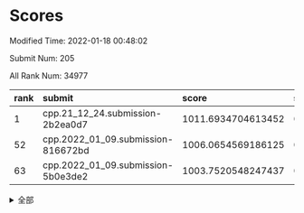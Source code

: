 # Scores

Modified Time: 2022-01-18 00:48:02

Submit Num: 205

All Rank Num: 34977

| rank |               submit               |       score        |       sigma        | pk_num |
| :--- | :--------------------------------- | :----------------- | :----------------- | :----- |
| 1    | cpp.21_12_24.submission-2b2ea0d7   | 1011.6934704613452 | 0.792732153715913  | 676    |
| 52   | cpp.2022_01_09.submission-816672bd | 1006.0654569186125 | 0.7137981693906802 | 679    |
| 63   | cpp.2022_01_09.submission-5b0e3de2 | 1003.7520548247437 | 0.7123914286242626 | 677    |


<details>
<summary>全部</summary>

| rank |                 submit                 |       score        |       sigma        | pk_num |
| :--- | :------------------------------------- | :----------------- | :----------------- | :----- |
| 1    | cpp.21_12_24.submission-2b2ea0d7       | 1011.6934704613452 | 0.792732153715913  | 676    |
| 2    | gobigger.level_3.submission_level_3_45 | 1011.6448486295144 | 0.7704465755966196 | 684    |
| 3    | gobigger.level_3.submission_level_3_13 | 1011.565600449916  | 0.7673978575217101 | 687    |
| 4    | gobigger.level_3.submission_level_3_16 | 1011.2932032148408 | 0.8018025448447114 | 682    |
| 5    | gobigger.level_3.submission_level_3_20 | 1011.1537700352249 | 0.773456235886774  | 687    |
| 6    | gobigger.level_3.submission_level_3_47 | 1010.962410507196  | 0.7803798699989759 | 686    |
| 7    | gobigger.level_3.submission_level_3_32 | 1010.9001864324096 | 0.7437069431530924 | 680    |
| 8    | gobigger.level_3.submission_level_3_15 | 1010.8715009519943 | 0.7797507961552558 | 684    |
| 9    | gobigger.level_3.submission_level_3_33 | 1010.8696831016009 | 0.7654058193373373 | 681    |
| 10   | gobigger.level_3.submission_level_3_9  | 1010.5726653022374 | 0.7623006003473748 | 682    |
| 11   | gobigger.level_3.submission_level_3_21 | 1010.5389089882287 | 0.7521173556811613 | 684    |
| 12   | gobigger.level_3.submission_level_3_5  | 1010.4608401036647 | 0.7581199543712986 | 683    |
| 13   | gobigger.level_3.submission_level_3_11 | 1010.3060786653274 | 0.7589146119877211 | 683    |
| 14   | gobigger.level_3.submission_level_3_36 | 1010.2747611622772 | 0.7643399014180414 | 683    |
| 15   | gobigger.level_3.submission_level_3_43 | 1010.2594614072043 | 0.7710409685830067 | 685    |
| 16   | gobigger.level_3.submission_level_3_49 | 1010.2534741522866 | 0.7567772995494856 | 682    |
| 17   | gobigger.level_3.submission_level_3_10 | 1010.1649067320279 | 0.768072148376838  | 685    |
| 18   | gobigger.level_3.submission_level_3_48 | 1010.1328695546432 | 0.7565032658697883 | 680    |
| 19   | gobigger.level_3.submission_level_3_30 | 1009.9836526487654 | 0.7689357538979433 | 683    |
| 20   | gobigger.level_3.submission_level_3_38 | 1009.9515611403618 | 0.7520487340356988 | 682    |
| 21   | gobigger.level_3.submission_level_3_27 | 1009.9457226550423 | 0.7843898923905012 | 681    |
| 22   | gobigger.level_3.submission_level_3_8  | 1009.8946766233469 | 0.7781024630858561 | 681    |
| 23   | gobigger.level_3.submission_level_3_4  | 1009.8892406457288 | 0.7648767593175813 | 684    |
| 24   | gobigger.level_3.submission_level_3_26 | 1009.7789932436416 | 0.7483240103400841 | 689    |
| 25   | gobigger.level_3.submission_level_3_28 | 1009.7690966254893 | 0.7651775545448998 | 685    |
| 26   | gobigger.level_3.submission_level_3_35 | 1009.7536264937185 | 0.7685587202138154 | 680    |
| 27   | gobigger.level_3.submission_level_3_41 | 1009.7011874825436 | 0.7477714314269694 | 689    |
| 28   | gobigger.level_3.submission_level_3_1  | 1009.6842103349237 | 0.7791300196226896 | 685    |
| 29   | gobigger.level_3.submission_level_3_22 | 1009.5879853723961 | 0.754671502713087  | 682    |
| 30   | gobigger.level_3.submission_level_3_25 | 1009.5569414295472 | 0.7646540131207195 | 685    |
| 31   | gobigger.level_3.submission_level_3_24 | 1009.5331038202208 | 0.7768083098818609 | 678    |
| 32   | gobigger.level_3.submission_level_3_29 | 1009.3984340051436 | 0.737955890607712  | 683    |
| 33   | gobigger.level_3.submission_level_3_40 | 1009.3712598408414 | 0.7785212292566037 | 685    |
| 34   | gobigger.level_3.submission_level_3_14 | 1009.3306726695392 | 0.7668062070130202 | 689    |
| 35   | gobigger.level_3.submission_level_3_18 | 1009.3114946075634 | 0.7485800995936669 | 678    |
| 36   | gobigger.level_3.submission_level_3_31 | 1009.2253499679904 | 0.7472715457992762 | 684    |
| 37   | gobigger.level_3.submission_level_3_6  | 1009.2132171123218 | 0.7719511070381414 | 675    |
| 38   | gobigger.level_3.submission_level_3_37 | 1009.1703433596145 | 0.754919321107847  | 682    |
| 39   | gobigger.level_3.submission_level_3_7  | 1009.1293835031365 | 0.7341977059671384 | 685    |
| 40   | gobigger.level_3.submission_level_3_17 | 1009.123312281455  | 0.7511481070189824 | 687    |
| 41   | gobigger.level_3.submission_level_3_2  | 1009.0388115646504 | 0.7383446924272321 | 681    |
| 42   | gobigger.level_3.submission_level_3_44 | 1008.9795030732504 | 0.7509777150913767 | 679    |
| 43   | gobigger.level_3.submission_level_3_12 | 1008.9735692187999 | 0.7516699585833995 | 687    |
| 44   | gobigger.level_3.submission_level_3_23 | 1008.9594383527959 | 0.7383755426265926 | 683    |
| 45   | gobigger.level_3.submission_level_3_42 | 1008.8890064401846 | 0.7437513571109651 | 686    |
| 46   | gobigger.level_3.submission_level_3_39 | 1008.8164617824124 | 0.7472346873202717 | 684    |
| 47   | gobigger.level_3.submission_level_3_3  | 1008.7824538653064 | 0.7564169400558065 | 681    |
| 48   | gobigger.level_3.submission_level_3_0  | 1008.7269932321336 | 0.7404577519618553 | 679    |
| 49   | gobigger.level_3.submission_level_3_34 | 1008.7133550478753 | 0.7428077812389959 | 682    |
| 50   | gobigger.level_3.submission_level_3_46 | 1008.4509487513764 | 0.755882338680365  | 685    |
| 51   | gobigger.level_3.submission_level_3_19 | 1008.3315583606145 | 0.7525064479002282 | 687    |
| 52   | cpp.2022_01_09.submission-816672bd     | 1006.0654569186125 | 0.7137981693906802 | 679    |
| 53   | gobigger.level_1.submission_level_1_9  | 1005.1388184756614 | 0.724580015463277  | 681    |
| 54   | gobigger.level_1.submission_level_1_10 | 1004.7349297500807 | 0.7251610466985211 | 683    |
| 55   | gobigger.level_1.submission_level_1_30 | 1004.4236114773724 | 0.7112734884924717 | 679    |
| 56   | gobigger.level_1.submission_level_1_46 | 1004.1803314371887 | 0.7108514826457434 | 687    |
| 57   | gobigger.level_1.submission_level_1_42 | 1003.9949903928069 | 0.7198278082274387 | 678    |
| 58   | gobigger.level_1.submission_level_1_41 | 1003.9538580786688 | 0.7130431920992065 | 685    |
| 59   | gobigger.level_1.submission_level_1_31 | 1003.8909555588117 | 0.7143947604528665 | 680    |
| 60   | gobigger.level_1.submission_level_1_24 | 1003.8657695199172 | 0.7172761305170211 | 678    |
| 61   | gobigger.level_1.submission_level_1_23 | 1003.8616212811356 | 0.7152429698487937 | 687    |
| 62   | gobigger.level_1.submission_level_1_2  | 1003.8331727474829 | 0.7206098519521547 | 683    |
| 63   | cpp.2022_01_09.submission-5b0e3de2     | 1003.7520548247437 | 0.7123914286242626 | 677    |
| 64   | gobigger.level_1.submission_level_1_45 | 1003.7302073345536 | 0.7099504511016246 | 682    |
| 65   | gobigger.level_1.submission_level_1_26 | 1003.687967041848  | 0.720305942640312  | 678    |
| 66   | gobigger.level_1.submission_level_1_21 | 1003.5890767729934 | 0.7158193840471335 | 686    |
| 67   | gobigger.level_1.submission_level_1_16 | 1003.5474789056609 | 0.7194733326112308 | 684    |
| 68   | gobigger.level_1.submission_level_1_8  | 1003.4533919491698 | 0.7161936445860053 | 684    |
| 69   | gobigger.level_1.submission_level_1_49 | 1003.408390898059  | 0.7200389734774953 | 678    |
| 70   | gobigger.level_1.submission_level_1_35 | 1003.4056329562703 | 0.7185917708447669 | 684    |
| 71   | gobigger.level_1.submission_level_1_20 | 1003.3795187591924 | 0.7117866434282555 | 680    |
| 72   | gobigger.level_1.submission_level_1_11 | 1003.3781302723081 | 0.7284718628427685 | 680    |
| 73   | gobigger.level_1.submission_level_1_3  | 1003.3654278069424 | 0.7069610472090023 | 680    |
| 74   | gobigger.level_1.submission_level_1_7  | 1003.3167997709378 | 0.7178181983647456 | 685    |
| 75   | gobigger.level_1.submission_level_1_28 | 1003.3076138119553 | 0.7156245135921385 | 685    |
| 76   | gobigger.level_1.submission_level_1_25 | 1003.2733971163458 | 0.7097819193325956 | 680    |
| 77   | gobigger.level_1.submission_level_1_33 | 1003.2456603053752 | 0.7178425640921244 | 686    |
| 78   | gobigger.level_1.submission_level_1_22 | 1003.1934791446898 | 0.7078165464656974 | 684    |
| 79   | gobigger.level_1.submission_level_1_43 | 1003.1310081645435 | 0.7079365818789594 | 682    |
| 80   | gobigger.level_1.submission_level_1_34 | 1003.118539963005  | 0.7113839146800418 | 682    |
| 81   | gobigger.level_1.submission_level_1_4  | 1003.1144128878142 | 0.7284599702816208 | 678    |
| 82   | gobigger.level_1.submission_level_1_1  | 1003.0432889646227 | 0.7123146932627158 | 685    |
| 83   | gobigger.level_1.submission_level_1_18 | 1003.0306465724622 | 0.7230908882820365 | 681    |
| 84   | gobigger.level_1.submission_level_1_32 | 1003.0299630239751 | 0.713890674696222  | 682    |
| 85   | gobigger.level_1.submission_level_1_44 | 1002.9743707260724 | 0.7091085829729236 | 681    |
| 86   | gobigger.level_1.submission_level_1_0  | 1002.8525897495565 | 0.7263260282598744 | 678    |
| 87   | gobigger.level_1.submission_level_1_39 | 1002.779515855746  | 0.7200782298426567 | 680    |
| 88   | gobigger.level_1.submission_level_1_48 | 1002.7788600635466 | 0.7274171711937258 | 685    |
| 89   | gobigger.level_1.submission_level_1_37 | 1002.709359379983  | 0.712359811009849  | 683    |
| 90   | gobigger.level_1.submission_level_1_47 | 1002.7057715435049 | 0.7181553207783874 | 684    |
| 91   | gobigger.level_1.submission_level_1_27 | 1002.701935985888  | 0.7168565502088848 | 686    |
| 92   | gobigger.level_1.submission_level_1_40 | 1002.6822750616744 | 0.7088610828060183 | 678    |
| 93   | gobigger.level_1.submission_level_1_38 | 1002.6737313852004 | 0.7223239858668146 | 684    |
| 94   | gobigger.level_1.submission_level_1_13 | 1002.6125830896075 | 0.711293650756109  | 685    |
| 95   | gobigger.level_1.submission_level_1_36 | 1002.5782748703889 | 0.7017717142613026 | 682    |
| 96   | gobigger.level_1.submission_level_1_12 | 1002.5732319143889 | 0.7241659039927691 | 680    |
| 97   | gobigger.level_1.submission_level_1_17 | 1002.4697071646816 | 0.7193900284181786 | 679    |
| 98   | gobigger.level_1.submission_level_1_15 | 1002.4082685389934 | 0.7079064213335966 | 687    |
| 99   | gobigger.level_1.submission_level_1_6  | 1002.2780778068508 | 0.7118389788381018 | 682    |
| 100  | gobigger.level_1.submission_level_1_19 | 1002.1974646108027 | 0.711542463429464  | 680    |
| 101  | gobigger.level_1.submission_level_1_14 | 1001.9040674331702 | 0.7148260635936589 | 677    |
| 102  | gobigger.level_1.submission_level_1_29 | 1001.7416939328801 | 0.705203322522203  | 683    |
| 103  | gobigger.level_1.submission_level_1_5  | 1001.6659093520947 | 0.7084834424911249 | 678    |
| 104  | gobigger.random.submission_random_33   | 997.6275011063299  | 0.705055683047391  | 684    |
| 105  | gobigger.random.submission_random_9    | 997.5005698620392  | 0.690691529140109  | 687    |
| 106  | gobigger.random.submission_random_44   | 997.2415988682741  | 0.7104482473246099 | 681    |
| 107  | gobigger.random.submission_random_11   | 997.1105089048374  | 0.6925141760138338 | 685    |
| 108  | gobigger.random.submission_random_23   | 996.797537774732   | 0.7064596020415858 | 679    |
| 109  | gobigger.random.submission_random_31   | 996.7236455475122  | 0.707794392300995  | 684    |
| 110  | gobigger.random.submission_random_26   | 996.702867148229   | 0.7190841123893636 | 679    |
| 111  | gobigger.random.submission_random_10   | 996.6938022457147  | 0.694377176100424  | 678    |
| 112  | gobigger.random.submission_random_34   | 996.530486530027   | 0.7100841816437222 | 680    |
| 113  | gobigger.random.submission_random_13   | 996.4670669887187  | 0.7065215842101046 | 680    |
| 114  | gobigger.random.submission_random_35   | 996.4131900712189  | 0.7024032994818866 | 681    |
| 115  | gobigger.random.submission_random_36   | 996.361714317618   | 0.7028114572790917 | 682    |
| 116  | gobigger.random.submission_random_27   | 996.3112386032578  | 0.7156406926411562 | 684    |
| 117  | gobigger.random.submission_random_2    | 996.2788113492422  | 0.7135096852941483 | 689    |
| 118  | gobigger.random.submission_random_12   | 996.260385908881   | 0.7155597535050364 | 689    |
| 119  | gobigger.random.submission_random_47   | 996.2161969371049  | 0.7215375375427837 | 680    |
| 120  | gobigger.random.submission_random_6    | 995.9704622207064  | 0.6989076669938468 | 682    |
| 121  | gobigger.random.submission_random_37   | 995.9462449980052  | 0.7018702259264513 | 683    |
| 122  | gobigger.random.submission_random_39   | 995.8962368741403  | 0.7179956240319891 | 684    |
| 123  | gobigger.random.submission_random_40   | 995.8813449759316  | 0.7110212634030896 | 681    |
| 124  | gobigger.random.submission_random_42   | 995.8711011100347  | 0.7099327094658976 | 682    |
| 125  | gobigger.random.submission_random_32   | 995.8564624298215  | 0.7210489040183212 | 676    |
| 126  | gobigger.random.submission_random_20   | 995.8357775914693  | 0.7015667162325495 | 682    |
| 127  | gobigger.random.submission_random_17   | 995.8330604385717  | 0.7149789449340339 | 682    |
| 128  | gobigger.random.submission_random_1    | 995.8305780361349  | 0.7032182036942024 | 690    |
| 129  | gobigger.random.submission_random_41   | 995.7946784326875  | 0.707083917726913  | 680    |
| 130  | gobigger.random.submission_random_0    | 995.7808040953468  | 0.7048760223080749 | 683    |
| 131  | gobigger.random.submission_random_43   | 995.7704103102501  | 0.7205867528657166 | 686    |
| 132  | gobigger.random.submission_random_18   | 995.7649963906051  | 0.6995720111642021 | 684    |
| 133  | gobigger.random.submission_random_25   | 995.5610598233834  | 0.7061923625299017 | 682    |
| 134  | gobigger.random.submission_random_5    | 995.5556683723732  | 0.7069042275311538 | 682    |
| 135  | gobigger.random.submission_random_19   | 995.5227148890153  | 0.720275586195968  | 686    |
| 136  | gobigger.random.submission_random_22   | 995.4729489349369  | 0.703056081938103  | 680    |
| 137  | gobigger.random.submission_random_15   | 995.4668923205626  | 0.7124830597239982 | 684    |
| 138  | gobigger.random.submission_random_28   | 995.4524875121565  | 0.7094975669764635 | 680    |
| 139  | gobigger.random.submission_random_21   | 995.4383944320571  | 0.7016896742176986 | 682    |
| 140  | gobigger.random.submission_random_38   | 995.4006814930215  | 0.7242320398442956 | 680    |
| 141  | gobigger.random.submission_random_46   | 995.3772291229083  | 0.7101449073677918 | 682    |
| 142  | gobigger.random.submission_random_30   | 995.2803335538634  | 0.7126402744829426 | 684    |
| 143  | gobigger.random.submission_random_29   | 995.2625904609914  | 0.7101167974020007 | 685    |
| 144  | gobigger.random.submission_random_14   | 995.2372244292851  | 0.700363541743259  | 685    |
| 145  | gobigger.random.submission_random_49   | 995.2347429702612  | 0.7118480014287204 | 687    |
| 146  | gobigger.random.submission_random_24   | 995.2220972620038  | 0.7110192581590706 | 684    |
| 147  | gobigger.random.submission_random_3    | 995.1344861852654  | 0.7063018859367616 | 684    |
| 148  | gobigger.random.submission_random_48   | 995.1048705154683  | 0.711744431874576  | 685    |
| 149  | gobigger.random.submission_random_16   | 995.09666153972    | 0.7204805794678453 | 677    |
| 150  | gobigger.level_2.submission_level_2_41 | 995.0532968316387  | 0.7148797873299383 | 679    |
| 151  | gobigger.random.submission_random_7    | 994.9612163728746  | 0.7159520832964251 | 682    |
| 152  | gobigger.random.submission_random_4    | 994.9172452899483  | 0.7172909495338254 | 683    |
| 153  | gobigger.random.submission_random_45   | 994.9030776050015  | 0.7178460012636395 | 685    |
| 154  | gobigger.random.submission_random_8    | 994.7652059437677  | 0.73310090443078   | 687    |
| 155  | gobigger.level_2.submission_level_2_1  | 994.3473417745064  | 0.7266315243374267 | 681    |
| 156  | gobigger.level_2.submission_level_2_45 | 994.2415519247902  | 0.7188711989832886 | 681    |
| 157  | gobigger.level_2.submission_level_2_25 | 993.9086083216739  | 0.719778461019709  | 683    |
| 158  | gobigger.level_2.submission_level_2_20 | 993.5721904313069  | 0.7395411103966261 | 681    |
| 159  | gobigger.level_2.submission_level_2_15 | 993.4684558116192  | 0.7309875707321277 | 684    |
| 160  | gobigger.level_2.submission_level_2_13 | 993.4058989275229  | 0.734184584813563  | 685    |
| 161  | gobigger.level_2.submission_level_2_46 | 993.3342806893318  | 0.7296786276208553 | 680    |
| 162  | gobigger.level_2.submission_level_2_7  | 993.2055970618909  | 0.7126388084413315 | 687    |
| 163  | gobigger.level_2.submission_level_2_48 | 993.199922189919   | 0.7479325775058835 | 678    |
| 164  | gobigger.level_2.submission_level_2_33 | 993.1962210843916  | 0.7383895135692989 | 684    |
| 165  | gobigger.level_2.submission_level_2_39 | 993.1898280160591  | 0.7284917446237094 | 682    |
| 166  | gobigger.level_2.submission_level_2_30 | 993.1003450507152  | 0.7393499547676168 | 681    |
| 167  | gobigger.level_2.submission_level_2_43 | 993.0771042896996  | 0.742200499467844  | 681    |
| 168  | gobigger.level_2.submission_level_2_22 | 992.8942772567608  | 0.7523782546220239 | 680    |
| 169  | gobigger.level_2.submission_level_2_42 | 992.8389781778604  | 0.7408881440845445 | 688    |
| 170  | gobigger.level_2.submission_level_2_6  | 992.7549574572971  | 0.7323530449898078 | 681    |
| 171  | gobigger.level_2.submission_level_2_28 | 992.6473017600891  | 0.733858208402213  | 679    |
| 172  | gobigger.level_2.submission_level_2_44 | 992.6034012028117  | 0.725296229323187  | 679    |
| 173  | gobigger.level_2.submission_level_2_4  | 992.4719762415182  | 0.7560611867102753 | 680    |
| 174  | gobigger.level_2.submission_level_2_35 | 992.4302811823759  | 0.7400717717751156 | 678    |
| 175  | gobigger.level_2.submission_level_2_12 | 992.4141375847157  | 0.7467637258320369 | 680    |
| 176  | gobigger.level_2.submission_level_2_18 | 992.4069559503431  | 0.7217704128148257 | 685    |
| 177  | gobigger.level_2.submission_level_2_2  | 992.3787598965075  | 0.7499979076705678 | 687    |
| 178  | gobigger.level_2.submission_level_2_3  | 992.3383487854302  | 0.7392578365498033 | 675    |
| 179  | gobigger.level_2.submission_level_2_0  | 992.180083417831   | 0.7343952397616557 | 678    |
| 180  | gobigger.level_2.submission_level_2_24 | 991.9849388354     | 0.7459854279273512 | 689    |
| 181  | gobigger.level_2.submission_level_2_14 | 991.9420367339599  | 0.7569537874639968 | 679    |
| 182  | gobigger.level_2.submission_level_2_47 | 991.9072168837727  | 0.7472026126292614 | 684    |
| 183  | gobigger.level_2.submission_level_2_16 | 991.8179161095281  | 0.7460743136827529 | 680    |
| 184  | gobigger.level_2.submission_level_2_37 | 991.8111771541602  | 0.7460025855805621 | 682    |
| 185  | gobigger.level_2.submission_level_2_27 | 991.7258001113653  | 0.7476045033111934 | 686    |
| 186  | gobigger.level_2.submission_level_2_29 | 991.7182071061663  | 0.7427321951446124 | 684    |
| 187  | gobigger.level_2.submission_level_2_26 | 991.6900947223311  | 0.7443628181225848 | 684    |
| 188  | gobigger.level_2.submission_level_2_36 | 991.3183262792836  | 0.7357837021113695 | 681    |
| 189  | gobigger.level_2.submission_level_2_40 | 991.2309672474742  | 0.7524478999590004 | 684    |
| 190  | gobigger.level_2.submission_level_2_5  | 991.2261577300852  | 0.7426154453942756 | 686    |
| 191  | gobigger.level_2.submission_level_2_38 | 991.219001807159   | 0.7661214358066512 | 681    |
| 192  | gobigger.level_2.submission_level_2_23 | 991.1477124701725  | 0.7441631887004396 | 678    |
| 193  | gobigger.level_2.submission_level_2_9  | 991.1465357210814  | 0.7402744091536134 | 684    |
| 194  | gobigger.level_2.submission_level_2_49 | 991.0080721555221  | 0.7639852769001642 | 685    |
| 195  | gobigger.level_2.submission_level_2_21 | 990.9905042117483  | 0.7564017990993792 | 684    |
| 196  | gobigger.level_2.submission_level_2_34 | 990.9844335702995  | 0.7503774656670207 | 686    |
| 197  | gobigger.level_2.submission_level_2_11 | 990.9288624242746  | 0.757337673692     | 684    |
| 198  | gobigger.level_2.submission_level_2_32 | 990.7143084824279  | 0.7639500104690404 | 680    |
| 199  | gobigger.level_2.submission_level_2_10 | 990.6386750034486  | 0.766528488555402  | 686    |
| 200  | gobigger.level_2.submission_level_2_8  | 990.5705009509695  | 0.7756900949406359 | 676    |
| 201  | gobigger.level_2.submission_level_2_31 | 990.4835310161366  | 0.7583534494879886 | 680    |
| 202  | gobigger.level_2.submission_level_2_17 | 990.2769433146643  | 0.7483487253015902 | 681    |
| 203  | gobigger.level_2.submission_level_2_19 | 990.2376478552101  | 0.746934573789037  | 684    |
| 204  | gobigger.none.submission_none_0        | 978.5312178201475  | 1.2346329137407057 | 683    |
| 205  | gobigger.none.submission_none_1        | 977.7541070087309  | 1.299133670677076  | 685    |

</details>